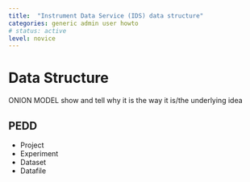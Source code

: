 ```yaml
---
title:  "Instrument Data Service (IDS) data structure"
categories: generic admin user howto
# status: active
level: novice
---
```


# Data Structure

ONION MODEL
show and tell why it is the way it is/the underlying idea

## PEDD

- Project
- Experiment
- Dataset
- Datafile


